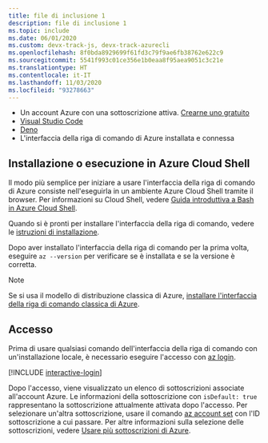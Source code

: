 ```yaml
---
title: file di inclusione 1
description: file di inclusione 1
ms.topic: include
ms.date: 06/01/2020
ms.custom: devx-track-js, devx-track-azurecli
ms.openlocfilehash: 8f0bda8929699f61fd3c79f9ae6fb38762e622c9
ms.sourcegitcommit: 5541f993c01ce356e1b0eaa8f95aea9051c3c21e
ms.translationtype: HT
ms.contentlocale: it-IT
ms.lasthandoff: 11/03/2020
ms.locfileid: "93278663"
---
```

- Un account Azure con una sottoscrizione attiva. [Crearne uno gratuito](https://azure.microsoft.com/free/?utm_source=campaign&utm_campaign=vscode-tutorial-appservice-deno&mktingSource=vscode-tutorial-appservice-deno)
- [Visual Studio Code](https://code.visualstudio.com/)
- [Deno](https://deno.land/#installation)
- L'interfaccia della riga di comando di Azure installata e connessa

## <a name="install-or-run-in-azure-cloud-shell"></a>Installazione o esecuzione in Azure Cloud Shell

Il modo più semplice per iniziare a usare l'interfaccia della riga di comando di Azure consiste nell'eseguirla in un ambiente Azure Cloud Shell tramite il browser. Per informazioni su Cloud Shell, vedere [Guida introduttiva a Bash in Azure Cloud Shell](/azure/cloud-shell/quickstart).

Quando si è pronti per installare l'interfaccia della riga di comando, vedere le [istruzioni di installazione](/cli/azure/install-azure-cli).

Dopo aver installato l'interfaccia della riga di comando per la prima volta, eseguire `az --version` per verificare se è installata e se la versione è corretta.

> [!NOTE]
> Se si usa il modello di distribuzione classica di Azure, [installare l'interfaccia della riga di comando classica di Azure](/cli/azure/install-classic-cli).

## <a name="sign-in"></a>Accesso

Prima di usare qualsiasi comando dell'interfaccia della riga di comando con un'installazione locale, è necessario eseguire l'accesso con [az login](/cli/azure/reference-index#az-login).

[!INCLUDE [interactive-login](../../../azure-cli/includes/interactive-login.md)]

Dopo l'accesso, viene visualizzato un elenco di sottoscrizioni associate all'account Azure. Le informazioni della sottoscrizione con `isDefault: true` rappresentano la sottoscrizione attualmente attivata dopo l'accesso. Per selezionare un'altra sottoscrizione, usare il comando [az account set](/cli/azure/account#az-account-set) con l'ID sottoscrizione a cui passare. Per altre informazioni sulla selezione delle sottoscrizioni, vedere [Usare più sottoscrizioni di Azure](/cli/azure/manage-azure-subscriptions-azure-cli).
